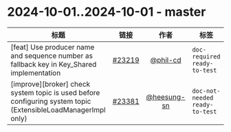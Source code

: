 # 2024-10-01..2024-10-01 - master
| 标题 | 链接 | 作者 | 标签 |
| - | :--: | :--: | - |
| [feat] Use producer name and sequence number as fallback key in Key_Shared implementation | [#23219](https://github.com/apache/pulsar/pull/23219) | [@phil-cd](https://github.com/phil-cd) | `doc-required` `ready-to-test`  | 
| [improve][broker] check system topic is used before configuring system topic (ExtensibleLoadManagerImpl only) | [#23381](https://github.com/apache/pulsar/pull/23381) | [@heesung-sn](https://github.com/heesung-sn) | `doc-not-needed` `ready-to-test`  | 
